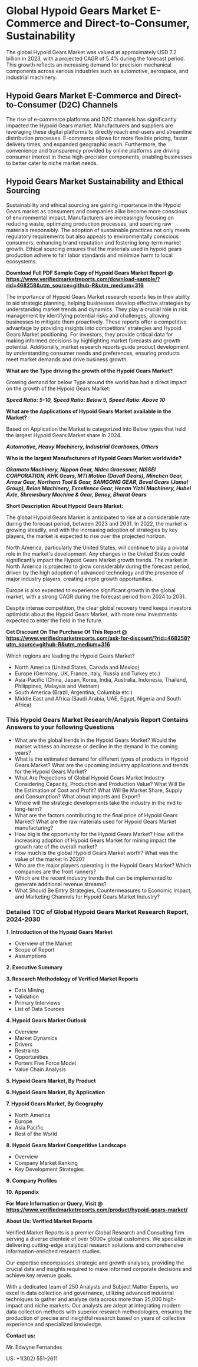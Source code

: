 <h1>Global Hypoid Gears Market E-Commerce and Direct-to-Consumer, Sustainability</h1><p class=""><p>The global Hypoid Gears Market was valued at approximately USD 7.2 billion in 2023, with a projected CAGR of 5.4% during the forecast period. This growth reflects an increasing demand for precision mechanical components across various industries such as automotive, aerospace, and industrial machinery.</p><h2>Hypoid Gears Market E-Commerce and Direct-to-Consumer (D2C) Channels</h2><p>The rise of e-commerce platforms and D2C channels has significantly impacted the Hypoid Gears market. Manufacturers and suppliers are leveraging these digital platforms to directly reach end-users and streamline distribution processes. E-commerce allows for more flexible pricing, faster delivery times, and expanded geographic reach. Furthermore, the convenience and transparency provided by online platforms are driving consumer interest in these high-precision components, enabling businesses to better cater to niche market needs.</p><h2>Hypoid Gears Market Sustainability and Ethical Sourcing</h2><p>Sustainability and ethical sourcing are gaining importance in the Hypoid Gears market as consumers and companies alike become more conscious of environmental impact. Manufacturers are increasingly focusing on reducing waste, optimizing production processes, and sourcing raw materials responsibly. The adoption of sustainable practices not only meets regulatory requirements but also appeals to environmentally conscious consumers, enhancing brand reputation and fostering long-term market growth. Ethical sourcing ensures that the materials used in hypoid gears production adhere to fair labor standards and minimize harm to local ecosystems.</p></p><p class=""><strong>Download Full PDF Sample Copy of Hypoid Gears Market Report @ <a href="https://www.verifiedmarketreports.com/download-sample/?rid=468258&utm_source=github-R&utm_medium=316" target="_blank">https://www.verifiedmarketreports.com/download-sample/?rid=468258&utm_source=github-R&utm_medium=316</a></strong></p><p>The importance of&nbsp;Hypoid Gears Market research reports lies in their ability to aid strategic planning, helping businesses develop effective strategies by understanding market trends and dynamics. They play a crucial role in risk management by identifying potential risks and challenges, allowing businesses to mitigate them proactively. These reports offer a competitive advantage by providing insights into competitors' strategies and Hypoid Gears Market positioning. For investors, they provide critical data for making informed decisions by highlighting market forecasts and growth potential. Additionally, market research reports guide product development by understanding consumer needs and preferences, ensuring products meet market demands and drive business growth.</p><p><strong>What are the&nbsp;Type driving the growth of the Hypoid Gears Market?</strong></p><p id="" class="">Growing demand for below Type around the world has had a direct impact on the growth of the Hypoid Gears Market:</p><p class=""><em><strong>Speed Ratio: 5-10, Speed Ratio: Below 5, Speed Ratio: Above 10</strong></em></p><p class=""><strong>What are the&nbsp;Applications&nbsp;of Hypoid Gears Market available in the Market?</strong></p><p id="" class="">Based on Application the Market is categorized into Below types that held the largest Hypoid Gears Market share In 2024.</p><p class=""><em><strong>Automotive, Heavy Machinery, Industrial Gearboxes, Others</strong></em></p><p class=""><strong>Who is the largest Manufacturers of Hypoid Gears Market worldwide?</strong></p><p><em><strong>Okamoto Machinery, Nippon Gear, Nidec Graessner, NISSEI CORPORATION, KHK Gears, MTI Motion (Davall Gears), Minchen Gear, Arrow Gear, Northern Tool & Gear, SAMGONG GEAR, Bevel Gears (Jamal Group), Belon Machinery, Excellence Gear, Henan Yizhi Machinery, Hubei Axle, Shrewsbury Machine & Gear, Benoy, Bharat Gears</strong></em></p><p id="" class=""><strong>Short Description About Hypoid Gears Market:</strong></p><p>The global Hypoid Gears Market is anticipated to rise at a considerable rate during the forecast period, between 2023 and 2031. In 2022, the market is growing steadily, and with the increasing adoption of strategies by key players, the market is expected to rise over the projected horizon.</p><p>North America, particularly the United States, will continue to play a pivotal role in the market's development. Any changes in the United States could significantly impact the Hypoid Gears Market growth trends. The market in North America is projected to grow considerably during the forecast period, driven by the high adoption of advanced technology and the presence of major industry players, creating ample growth opportunities.</p><p>Europe is also expected to experience significant growth in the global market, with a strong CAGR during the forecast period from 2024 to 2031.</p><p>Despite intense competition, the clear global recovery trend keeps investors optimistic about the Hypoid Gears Market, with more new investments expected to enter the field in the future.</p><p id="" class=""><strong>Get Discount On The Purchase Of This Report @ <a href="https://www.verifiedmarketreports.com/ask-for-discount/?rid=468258?utm_source=github-R&utm_medium=316" target="_blank">https://www.verifiedmarketreports.com/ask-for-discount/?rid=468258?utm_source=github-R&utm_medium=316</a></strong></p><p class="">Which regions are leading the Hypoid Gears Market?</p><ul><li>North America (United States, Canada and Mexico)</li><li>Europe (Germany, UK, France, Italy, Russia and Turkey etc.)</li><li>Asia-Pacific (China, Japan, Korea, India, Australia, Indonesia, Thailand, Philippines, Malaysia and Vietnam)</li><li>South America (Brazil, Argentina, Columbia etc.)</li><li>Middle East and Africa (Saudi Arabia, UAE, Egypt, Nigeria and South Africa)</li></ul><h3 id="" class="">This Hypoid Gears Market Research/Analysis Report Contains Answers to your following Questions</h3><ul><li>What are the global trends in the Hypoid Gears Market? Would the market witness an increase or decline in the demand in the coming years?</li><li>What is the estimated demand for different types of products in Hypoid Gears Market? What are the upcoming industry applications and trends for the Hypoid Gears Market?</li><li>What Are Projections of Global Hypoid Gears Market Industry Considering Capacity, Production and Production Value? What Will Be the Estimation of Cost and Profit? What Will Be Market Share, Supply and Consumption? What about imports and Export?</li><li>Where will the strategic developments take the industry in the mid to long-term?</li><li>What are the factors contributing to the final price of Hypoid Gears Market? What are the raw materials used for Hypoid Gears Market manufacturing?</li><li>How big is the opportunity for the Hypoid Gears Market? How will the increasing adoption of Hypoid Gears Market for mining impact the growth rate of the overall market?</li><li>How much is the global Hypoid Gears Market worth? What was the value of the market In 2020?</li><li>Who are the major players operating in the Hypoid Gears Market? Which companies are the front runners?</li><li>Which are the recent industry trends that can be implemented to generate additional revenue streams?</li><li>What Should Be Entry Strategies, Countermeasures to Economic Impact, and Marketing Channels for Hypoid Gears Market Industry?</li></ul><h3 id="" class="">Detailed TOC of Global Hypoid Gears Market Research Report, 2024-2030</h3><p id="" class=""><strong>1. Introduction of the Hypoid Gears Market</strong></p><ul><li>Overview of the Market</li><li>Scope of Report</li><li>Assumptions</li></ul><p id="" class=""><strong>2. Executive Summary</strong></p><p id="" class=""><strong>3. Research Methodology of Verified Market Reports</strong></p><ul><li>Data Mining</li><li>Validation</li><li>Primary Interviews</li><li>List of Data Sources</li></ul><p id="" class=""><strong>4. Hypoid Gears Market Outlook</strong></p><ul><li>Overview</li><li>Market Dynamics</li><li>Drivers</li><li>Restraints</li><li>Opportunities</li><li>Porters Five Force Model</li><li>Value Chain Analysis</li></ul><p id="" class=""><strong>5. Hypoid Gears Market, By Product</strong></p><p id="" class=""><strong>6. Hypoid Gears Market, By Application</strong></p><p id="" class=""><strong>7. Hypoid Gears Market, By Geography</strong></p><ul><li>North America</li><li>Europe</li><li>Asia Pacific</li><li>Rest of the World</li></ul><p id="" class=""><strong>8. Hypoid Gears Market Competitive Landscape</strong></p><ul><li>Overview</li><li>Company Market Ranking</li><li>Key Development Strategies</li></ul><p id="" class=""><strong>9. Company Profiles</strong></p><p id="" class=""><strong>10. Appendix</strong></p><p id="" class=""><strong>For More Information or Query, Visit @ <a href="https://www.verifiedmarketreports.com/product/hypoid-gears-market/" target="_blank">https://www.verifiedmarketreports.com/product/hypoid-gears-market/</a></strong></p><p id="" class=""><strong>About Us: Verified Market Reports</strong></p><p id="" class="">Verified Market Reports is a premier Global Research and Consulting firm serving a diverse clientele of over 5000+ global customers. We specialize in delivering cutting-edge analytical research solutions and comprehensive information-enriched research studies.</p><p id="" class="">Our expertise encompasses strategic and growth analyses, providing the crucial data and insights required to make informed corporate decisions and achieve key revenue goals.</p><p id="" class="">With a dedicated team of 250 Analysts and Subject Matter Experts, we excel in data collection and governance, utilizing advanced industrial techniques to gather and analyze data across more than 25,000 high-impact and niche markets. Our analysts are adept at integrating modern data collection methods with superior research methodologies, ensuring the production of precise and insightful research based on years of collective experience and specialized knowledge.</p><p id="" class=""><strong>Contact us:</strong></p><p id="" class="">Mr. Edwyne Fernandes</p><p id="" class="">US: +1(302) 551-2611</p>